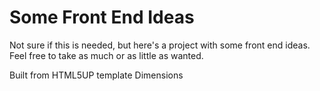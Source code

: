 # Some Front End Ideas

Not sure if this is needed, but here's a project with some front end ideas. Feel free to take as much or as little as wanted.

Built from HTML5UP template Dimensions